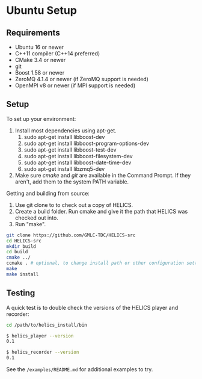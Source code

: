 # Ubuntu Setup #

## Requirements ##

  * Ubuntu 16 or newer
  * C++11 compiler (C++14 preferred)
  * CMake 3.4 or newer
  * git
  * Boost 1.58 or newer
  * ZeroMQ 4.1.4 or newer (if ZeroMQ support is needed)
  * OpenMPI v8 or newer (if MPI support is needed)

## Setup ##

To set up your environment:

   1. Install most dependencies using apt-get.
      1. sudo apt-get install libboost-dev
      2. sudo apt-get install libboost-program-options-dev
      3. sudo apt-get install libboost-test-dev
      4. sudo apt-get install libboost-filesystem-dev
      5. sudo apt-get install libboost-date-time-dev
      6. sudo apt-get install libzmq5-dev
   2. Make sure *cmake* and *git* are available in the Command Prompt. If they aren't, add them to the system PATH variable.

Getting and building from source:

   1. Use git clone to to check out a copy of HELICS.
   2. Create a build folder. Run cmake and give it the path that HELICS was checked out into.
   3. Run "make".

```bash
git clone https://github.com/GMLC-TDC/HELICS-src
cd HELICS-src
mkdir build
cd build
cmake ../
ccmake . # optional, to change install path or other configuration settings
make
make install
```

## Testing

A quick test is to double check the versions of the HELICS player and recorder:

```bash
cd /path/to/helics_install/bin

$ helics_player --version
0.1

$ helics_recorder --version
0.1
```

See the `/examples/README.md` for additional examples to try.

